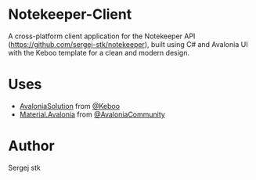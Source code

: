 # Notekeeper-Client
A cross-platform client application for the Notekeeper API (https://github.com/sergej-stk/notekeeper), built using C# and Avalonia UI with the Keboo template for a clean and modern design.

# Uses
- [AvaloniaSolution](https://github.com/Keboo/DotnetTemplates/tree/main/templates/Avalonia/AvaloniaSolution) from [@Keboo](https://github.com/Keboo)
- [Material.Avalonia](https://github.com/AvaloniaCommunity/Material.Avalonia) from [@AvaloniaCommunity](https://github.com/AvaloniaCommunity)

# Author 
Sergej stk
